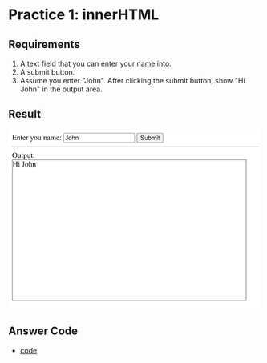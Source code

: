 # Practice 1: innerHTML

## Requirements
1. A text field that you can enter your name into.
2. A submit button.
3. Assume you enter "John". After clicking the submit button, show "Hi John" in the output area.

## Result

![](./practice1_innerHTML_result.png)

## Answer Code

* [code](./practice1_innerHTML.html)
